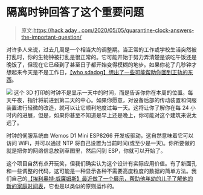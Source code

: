 # 隔离时钟回答了这个重要问题

> 原文:[https://hack aday . com/2020/05/05/quarantine-clock-answers-the-important-question/](https://hackaday.com/2020/05/05/quarantine-clock-answers-the-important-question/)

对许多人来说，过去几周是一个相当大的调整期。当正常的工作或学校生活突然被打乱时，你的生物钟被打乱是很正常的。它可能开始于努力弄清楚是该吃午饭还是晚饭了，但现在它已经到了甚至日子都开始变得模糊的地步。如果你花了几秒钟才想起来今天是不是工作日，[【who sdadog】想出了一些可能帮助你回到正轨的东西](https://www.thingiverse.com/thing:4310631)。

[![](../Images/27592c9df66c5491939eea2023ebf9ad.png)](https://hackaday.com/wp-content/uploads/2020/04/dayclock_detail.jpg) 这个 3D 打印的时钟不是显示一天中的时间，而是告诉你你在本周的位置。每天午夜，指针将前进到第二天的中心。如果你愿意，对设备后部的传动装置和伺服装置进行轻微的改造，就可以让它顺利地度过每一天。这将让你了解你在每 24 小时内的进展，但是，如果你甚至不知道是早上还是晚上，你可能对这个建筑来说太远了。

时钟的伺服系统由 Wemos D1 Mini ESP8266 开发板驱动，这自然意味着它可以访问 WiFi，并可以通过 NTP 将自己设置为当前时间(或至少是一天)。你所要做的就是把你的网络信息放到草图里，然后闪到 ESP，你就可以开始了。

这个项目自然有点开玩笑，但我们确实认为这个设计有实际应用价值。有了新面孔和一些调整的代码，这可能是一种显示各种不需要高度粒度的数据的简单方法。我们自己的[【埃利奥特·威廉姆斯】最近做了一个展示，帮助他年幼的儿子了解他的新的家庭时间表](https://hackaday.com/2020/03/19/the-corona-clock/)，它也是以类似的原则运作的。